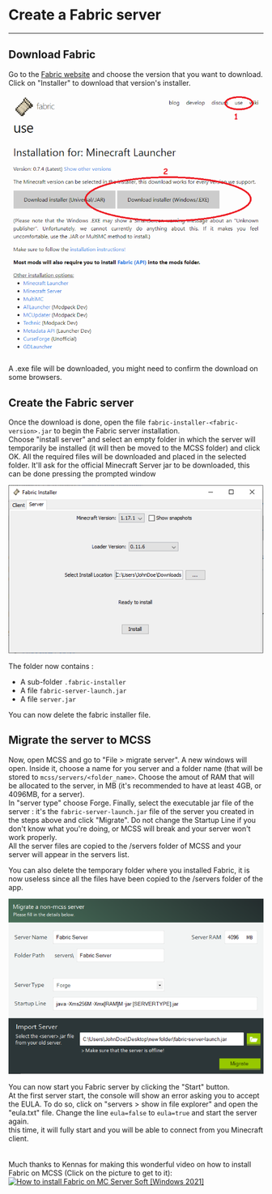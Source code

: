 # Create a Fabric server

---

## Download Fabric

Go to the [Fabric website](https://fabricmc.net/) and choose the version that you want to download. Click on "Installer" to download that version's installer.

![Fabric website](assets/screenshots/download_fabric.png)

A .exe file will be downloaded, you might need to confirm the download on some browsers.

## Create the Fabric server

Once the download is done, open the file `fabric-installer-<fabric-version>.jar` to begin the Fabric server installation. <br>
Choose "install server" and select an empty folder in which the server will temporarily be installed (it will then be moved to the MCSS folder) and click OK. All the required files will be downloaded and placed in the selected folder. It'll ask for the official Minecraft Server jar to be downloaded, this can be done pressing the prompted window

![The Fabric installer](assets/screenshots/install_fabric.png)

The folder now contains : 

*   A sub-folder `.fabric-installer`
*   A file `fabric-server-launch.jar`
*   A file `server.jar`

You can now delete the fabric installer file.

## Migrate the server to MCSS

Now, open MCSS and go to "File > migrate server". A new windows will open. Inside it, choose a name for you server and a folder name (that will be stored to `mcss/servers/<folder_name>`. Choose the amout of RAM that will be allocated to the server, in MB (it's recommended to have at least 4GB, or 4096MB, for a server).<br>
In "server type" choose Forge. Finally, select the executable jar file of the server : it's the `fabric-server-launch.jar` file of the server you created in the steps above and click "Migrate". Do not change the Startup Line if you don't know what you're doing, or MCSS will break and your server won't work properly.<br>
All the server files are copied to the /servers folder of MCSS and your server will appear in the servers list. <br>

You can also delete the temporary folder where you installed Fabric, it is now useless since all the files have been copied to the /servers folder of the app.

![server migration window](assets/screenshots/migrate_fabric.png)

You can now start you Fabric server by clicking the "Start" button. <br>
At the first server start, the console will show an error asking you to accept the EULA. To do so, click on "servers > show in file explorer" and open the "eula.txt" file. Change the line `eula=false` to `eula=true` and start the server again. <br>
this time, it will fully start and you will be able to connect from you Minecraft client. <br>
<br>
<br>
Much thanks to Kennas for making this wonderful video on how to install Fabric on MCSS (Click on the picture to get to it):<br>
<a href="https://www.youtube.com/embed/yHd5OAl8L9c" title="How to install Fabric on MC Server Soft [Windows 2021]"><img src="https://i.ytimg.com/vi/yHd5OAl8L9c/hqdefault.jpg?sqp=-oaymwEcCPYBEIoBSFXyq4qpAw4IARUAAIhCGAFwAcABBg==&rs=AOn4CLBXl8AeOqQs7LAWHSpgdI1VlmOZYQ" alt="How to install Fabric on MC Server Soft [Windows 2021]" /></a>
